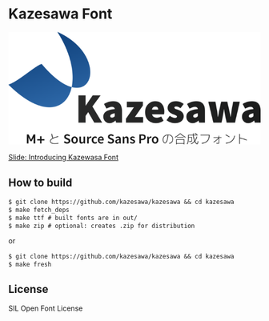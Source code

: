 # Kazesawa Font

![Logo of Kazesawa Font](https://raw.githubusercontent.com/kazesawa/logo/master/kazesawa_w700.png)

[Slide: Introducing Kazewasa Font](https://speakerdeck.com/polamjag/introducing-kazesawa-font)

## How to build

```
$ git clone https://github.com/kazesawa/kazesawa && cd kazesawa
$ make fetch_deps
$ make ttf # built fonts are in out/
$ make zip # optional: creates .zip for distribution
```

or

```
$ git clone https://github.com/kazesawa/kazesawa && cd kazesawa
$ make fresh
```


## License

SIL Open Font License
